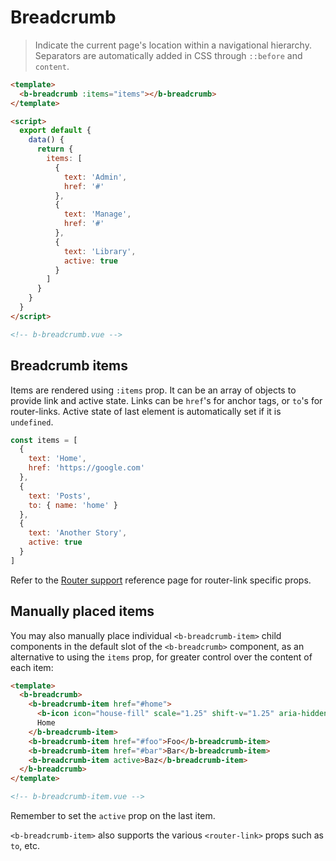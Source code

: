 # Breadcrumb

> Indicate the current page's location within a navigational hierarchy. Separators are automatically
> added in CSS through <code>::before</code> and <code>content</code>.

```html
<template>
  <b-breadcrumb :items="items"></b-breadcrumb>
</template>

<script>
  export default {
    data() {
      return {
        items: [
          {
            text: 'Admin',
            href: '#'
          },
          {
            text: 'Manage',
            href: '#'
          },
          {
            text: 'Library',
            active: true
          }
        ]
      }
    }
  }
</script>

<!-- b-breadcrumb.vue -->
```

## Breadcrumb items

Items are rendered using `:items` prop. It can be an array of objects to provide link and active
state. Links can be `href`'s for anchor tags, or `to`'s for router-links. Active state of last
element is automatically set if it is `undefined`.

<!-- eslint-disable no-unused-vars -->

```js
const items = [
  {
    text: 'Home',
    href: 'https://google.com'
  },
  {
    text: 'Posts',
    to: { name: 'home' }
  },
  {
    text: 'Another Story',
    active: true
  }
]
```

Refer to the [Router support](/docs/reference/router-links) reference page for router-link specific
props.

## Manually placed items

You may also manually place individual `<b-breadcrumb-item>` child components in the default slot of
the `<b-breadcrumb>` component, as an alternative to using the `items` prop, for greater control
over the content of each item:

```html
<template>
  <b-breadcrumb>
    <b-breadcrumb-item href="#home">
      <b-icon icon="house-fill" scale="1.25" shift-v="1.25" aria-hidden="true"></b-icon>
      Home
    </b-breadcrumb-item>
    <b-breadcrumb-item href="#foo">Foo</b-breadcrumb-item>
    <b-breadcrumb-item href="#bar">Bar</b-breadcrumb-item>
    <b-breadcrumb-item active>Baz</b-breadcrumb-item>
  </b-breadcrumb>
</template>

<!-- b-breadcrumb-item.vue -->
```

Remember to set the `active` prop on the last item.

`<b-breadcrumb-item>` also supports the various `<router-link>` props such as `to`, etc.

<!-- Component reference added automatically from component package.json -->
